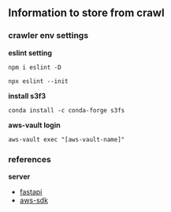 ## Information to store from crawl
### crawler env settings
<b>eslint setting</b>
```shell
npm i eslint -D
```

```shell
npx eslint --init
```
<b>install s3f3</b>
```shell
conda install -c conda-forge s3fs
```

<b>aws-vault login</b>
```shell
aws-vault exec "[aws-vault-name]"
```

### references
<b>server</b>
- [fastapi](https://fastapi.tiangolo.com/)
- [aws-sdk](https://aws-sdk-pandas.readthedocs.io/en/stable/index.html)
